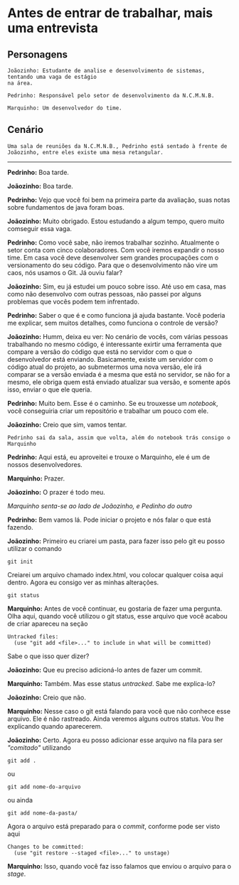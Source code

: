 # Antes de entrar de trabalhar, mais uma entrevista

## Personagens
```
Joãozinho: Estudante de analise e desenvolvimento de sistemas, tentando uma vaga de estágio
na área.

Pedrinho: Responsável pelo setor de desenvolvimento da N.C.M.N.B.

Marquinho: Um desenvolvedor do time.
```

## Cenário
```
Uma sala de reuniões da N.C.M.N.B., Pedrinho está sentado à frente de Joãozinho, entre eles existe uma mesa retangular.
```
---

**Pedrinho:**
Boa tarde.

**Joãozinho:**
Boa tarde.

**Pedrinho:**
Vejo que você foi bem na primeira parte da avaliação, suas notas sobre fundamentos de java foram
boas.

**Joãozinho:**
Muito obrigado. Estou estudando a algum tempo, quero muito comseguir essa vaga.

**Pedrinho:**
Como você sabe, não iremos trabalhar sozinho. Atualmente o setor conta com cinco colaboradores.
Com você iremos expandir o nosso time. Em casa você deve desenvolver sem grandes procupações com 
o versionamento do seu código. Para que o desenvolvimento não vire um caos, nós usamos o Git. Já
ouviu falar?

**Joãozinho:**
Sim, eu já estudei um pouco sobre isso. Até uso em casa, mas como não desenvolvo com outras pessoas,
não passei por alguns problemas que vocês podem tem infrentado.

**Pedrinho:**
Saber o que é e como funciona já ajuda bastante. Você poderia me explicar, sem muitos detalhes, como 
funciona o controle de versão?

**Joãozinho:**
Humm, deixa eu ver: No cenário de vocês, com várias pessoas trabalhando no mesmo código, é interessante 
exirtir uma ferramenta que compare a versão do código que está no servidor com o que o desenvolvedor está
enviando. Basicamente, existe um servidor com o código atual do projeto, ao submetermos uma nova versão,
ele irá comparar se a versão enviada é a mesma que está no servidor, se não for a mesmo, ele obriga quem está enviado atualizar sua versão, e somente após isso, enviar o que ele queria.

**Pedrinho:**
Muito bem. Esse é o caminho. Se eu trouxesse um *notebook*, você conseguiria criar um repositório e trabalhar um pouco com ele.

**Joãozinho:**
Creio que sim, vamos tentar.

```
Pedrinho sai da sala, assim que volta, além do notebook trás consigo o Marquinho
```

**Pedrinho:**
Aqui está, eu aproveitei e trouxe o Marquinho, ele é um de nossos desenvolvedores.

**Marquinho:**
Prazer.

**Joãozinho:**
O prazer é todo meu.

*Marquinho senta-se ao lado de Joãozinho, e Pedinho do outro*

**Pedrinho:**
Bem vamos lá. Pode iniciar o projeto e nós falar o que está fazendo.

**Joãozinho:**
Primeiro eu criarei um pasta, para fazer isso pelo git eu posso utilizar o comando
```git
git init
```
Creiarei um arquivo chamado index.html, vou colocar qualquer coisa aqui dentro. 
Agora eu consigo ver as minhas alterações.
```git
git status
```

**Marquinho:**
Antes de você continuar, eu gostaria de fazer uma pergunta. Olha aqui, quando você utilizou o
git status, esse arquivo que você acabou de criar apareceu na seção 
```
Untracked files:
  (use "git add <file>..." to include in what will be committed)
```
Sabe o que isso quer dizer?

**Joãozinho:**
Que eu preciso adicioná-lo antes de fazer um commit.

**Marquinho:**
Também. Mas esse status *untracked*. Sabe me explica-lo?

**Joãozinho:**
Creio que não.

**Marquinho:**
Nesse caso o git está falando para você que não conhece esse arquivo. Ele é não rastreado. Ainda veremos 
alguns outros status. Vou lhe explicando quando aparecerem. 

**Joãozinho:**
Certo. Agora eu posso adicionar esse arquivo na fila para ser *"comitado"* utilizando
```
git add .
```
ou
```
git add nome-do-arquivo
```
ou ainda
```
git add nome-da-pasta/
```
Agora o arquivo está preparado para o *commit*, conforme pode ser visto aqui
```
Changes to be committed:
  (use "git restore --staged <file>..." to unstage)
```  

**Marquinho:**
Isso, quando você faz isso falamos que enviou o arquivo para o *stage*.

